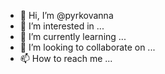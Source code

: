 - 👋 Hi, I’m @pyrkovanna
- 👀 I’m interested in ...
- 🌱 I’m currently learning ...
- 💞️ I’m looking to collaborate on ...
- 📫 How to reach me ...

<!---
pyrkovanna/pyrkovanna is a ✨ special ✨ repository because its `README.md` (this file) appears on your GitHub profile.
You can click the Preview link to take a look at your changes.
--->
